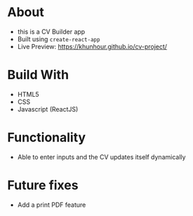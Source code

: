 # About

-   this is a CV Builder app
-   Built using `create-react-app`
-   Live Preview: https://khunhour.github.io/cv-project/

# Build With

-   HTML5
-   CSS
-   Javascript (ReactJS)

# Functionality

-   Able to enter inputs and the CV updates itself dynamically

# Future fixes

-   Add a print PDF feature
